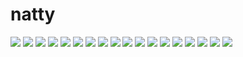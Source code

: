 # natty

<img src=https://raw.githubusercontent.com/azzamsa/ubuntu-wallpapers/main/curated/natty/Aeg_by_Tauno_Erik.jpg>

<img src=https://raw.githubusercontent.com/azzamsa/ubuntu-wallpapers/main/curated/natty/Arboreal_ballet_by_Bob_Farrell.jpg>

<img src=https://raw.githubusercontent.com/azzamsa/ubuntu-wallpapers/main/curated/natty/Aubergine_Sea_by_Wyatt_Kirby.jpg>

<img src=https://raw.githubusercontent.com/azzamsa/ubuntu-wallpapers/main/curated/natty/Berries_by_Orb9220.jpg>

<img src=https://raw.githubusercontent.com/azzamsa/ubuntu-wallpapers/main/curated/natty/Bird_by_Magnus.jpg>

<img src=https://raw.githubusercontent.com/azzamsa/ubuntu-wallpapers/main/curated/natty/Fabric_by_Just_Jeanette.jpg>

<img src=https://raw.githubusercontent.com/azzamsa/ubuntu-wallpapers/main/curated/natty/Green_by_Alan_Mattila.jpg>

<img src=https://raw.githubusercontent.com/azzamsa/ubuntu-wallpapers/main/curated/natty/Grey_day_by_Drew__.jpg>

<img src=https://raw.githubusercontent.com/azzamsa/ubuntu-wallpapers/main/curated/natty/Holes_by_FireCobold.jpg>

<img src=https://raw.githubusercontent.com/azzamsa/ubuntu-wallpapers/main/curated/natty/Ilunabarra_Azkainetik_by_Garuna_bor-bor.jpg>

<img src=https://raw.githubusercontent.com/azzamsa/ubuntu-wallpapers/main/curated/natty/La_no_alto_by_Allyson_Souza.jpg>

<img src=https://raw.githubusercontent.com/azzamsa/ubuntu-wallpapers/main/curated/natty/Quandro_by_Tomas_Vasconcelo.jpg>

<img src=https://raw.githubusercontent.com/azzamsa/ubuntu-wallpapers/main/curated/natty/Signpost_by_maroubal2.jpg>

<img src=https://raw.githubusercontent.com/azzamsa/ubuntu-wallpapers/main/curated/natty/Tiny_Worlds_by_matthileo.jpg>

<img src=https://raw.githubusercontent.com/azzamsa/ubuntu-wallpapers/main/curated/natty/Touch_the_light_by_Matt_Katzenberger.jpg>

<img src=https://raw.githubusercontent.com/azzamsa/ubuntu-wallpapers/main/curated/natty/Tri_Narwhal_by_momez.jpg>

<img src=https://raw.githubusercontent.com/azzamsa/ubuntu-wallpapers/main/curated/natty/Variations-On-Natty-Narwhal-1_by_madeinkobaia.jpg>

<img src=https://raw.githubusercontent.com/azzamsa/ubuntu-wallpapers/main/curated/natty/White_flowers_by_Garuna_bor-bor.jpg>

